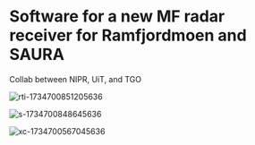 # Software for a new MF radar receiver for Ramfjordmoen and SAURA

Collab between NIPR, UiT, and TGO

![rti-1734700851205636](https://github.com/user-attachments/assets/427b2758-fa5a-4433-95e2-4bfb231de57e)
 
![s-1734700848645636](https://github.com/user-attachments/assets/3fb0652c-c6c7-4874-8fba-ff8b9c5b3b52)

![xc-1734700567045636](https://github.com/user-attachments/assets/e0793491-cb5d-42af-95e2-d96cd7c1fb40)
